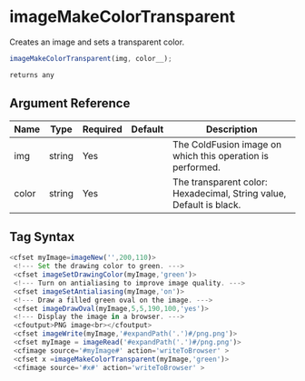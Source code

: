 # imageMakeColorTransparent

 Creates an image and sets a transparent color.

```javascript
imageMakeColorTransparent(img, color__);
```

```javascript
returns any
```

## Argument Reference

| Name | Type | Required | Default | Description |
| --- | --- | --- | --- | --- |
| img | string | Yes |  | The ColdFusion image on which this operation is performed. |
| color | string | Yes |  | The transparent color: Hexadecimal, String value, Default is black. |

## Tag Syntax

```javascript
<cfset myImage=imageNew('',200,110)> 
 <!--- Set the drawing color to green. ---> 
 <cfset imageSetDrawingColor(myImage,'green')>  
 <!--- Turn on antialiasing to improve image quality. --->  
 <cfset imageSetAntialiasing(myImage,'on')> 
 <!--- Draw a filled green oval on the image. ---> 
 <cfset imageDrawOval(myImage,5,5,190,100,'yes')> 
 <!--- Display the image in a browser. --->  
 <cfoutput>PNG image<br></cfoutput> 
 <cfset imageWrite(myImage,'#expandPath('.')#/png.png')> 
 <cfset myImage = imageRead('#expandPath('.')#/png.png')> 
 <cfimage source='#myImage#' action='writeToBrowser' > 
 <cfset x =imageMakeColorTransparent(myImage,'green')> 
 <cfimage source='#x#' action='writeToBrowser' >
```

